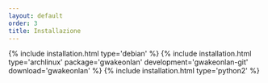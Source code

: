 ```yaml
---
layout: default
order: 3
title: Installazione
---
```

{% include installation.html type='debian' %}
{% include installation.html type='archlinux' package='gwakeonlan' development='gwakeonlan-git' download='gwakeonlan' %}
{% include installation.html type='python2' %}
